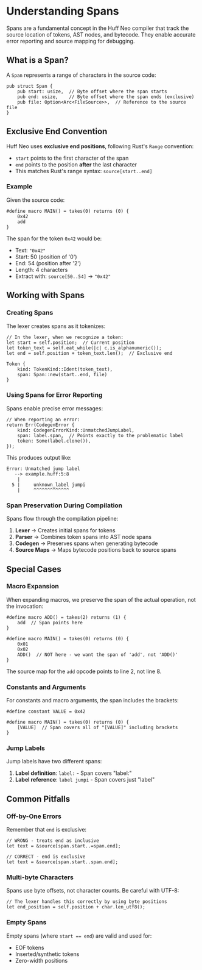 # Understanding Spans

Spans are a fundamental concept in the Huff Neo compiler that track the source location of tokens, AST nodes, and bytecode. They enable accurate error reporting and source mapping for debugging.

## What is a Span?

A `Span` represents a range of characters in the source code:

```rust,ignore
pub struct Span {
    pub start: usize,  // Byte offset where the span starts
    pub end: usize,    // Byte offset where the span ends (exclusive)
    pub file: Option<Arc<FileSource>>,  // Reference to the source file
}
```

## Exclusive End Convention

Huff Neo uses **exclusive end positions**, following Rust's `Range` convention:

- `start` points to the first character of the span
- `end` points to the position **after** the last character
- This matches Rust's range syntax: `source[start..end]`

### Example

Given the source code:
```huff
#define macro MAIN() = takes(0) returns (0) {
    0x42
    add
}
```

The span for the token `0x42` would be:
- Text: `"0x42"`
- Start: 50 (position of '0')
- End: 54 (position after '2')
- Length: 4 characters
- Extract with: `source[50..54]` → `"0x42"`

## Working with Spans

### Creating Spans

The lexer creates spans as it tokenizes:

```rust,ignore
// In the lexer, when we recognize a token:
let start = self.position;  // Current position
let token_text = self.eat_while(|c| c.is_alphanumeric());
let end = self.position + token_text.len();  // Exclusive end

Token {
    kind: TokenKind::Ident(token_text),
    span: Span::new(start..end, file)
}
```

### Using Spans for Error Reporting

Spans enable precise error messages:

```rust,ignore
// When reporting an error:
return Err(CodegenError {
    kind: CodegenErrorKind::UnmatchedJumpLabel,
    span: label.span,  // Points exactly to the problematic label
    token: Some(label.clone()),
});
```

This produces output like:
```text
Error: Unmatched jump label
   --> example.huff:5:8
    |
  5 |     unknown_label jumpi
    |     ^^^^^^^^^^^^^
```

### Span Preservation During Compilation

Spans flow through the compilation pipeline:

1. **Lexer** → Creates initial spans for tokens
2. **Parser** → Combines token spans into AST node spans
3. **Codegen** → Preserves spans when generating bytecode
4. **Source Maps** → Maps bytecode positions back to source spans

## Special Cases

### Macro Expansion

When expanding macros, we preserve the span of the actual operation, not the invocation:

```huff
#define macro ADD() = takes(2) returns (1) {
    add  // Span points here
}

#define macro MAIN() = takes(0) returns (0) {
    0x01
    0x02
    ADD()  // NOT here - we want the span of 'add', not 'ADD()'
}
```

The source map for the `add` opcode points to line 2, not line 8.

### Constants and Arguments

For constants and macro arguments, the span includes the brackets:

```huff
#define constant VALUE = 0x42

#define macro MAIN() = takes(0) returns (0) {
    [VALUE]  // Span covers all of "[VALUE]" including brackets
}
```

### Jump Labels

Jump labels have two different spans:

1. **Label definition**: `label:` - Span covers "label:"
2. **Label reference**: `label jumpi` - Span covers just "label"

## Common Pitfalls

### Off-by-One Errors

Remember that `end` is exclusive:

```rust,ignore
// WRONG - treats end as inclusive
let text = &source[span.start..=span.end];  

// CORRECT - end is exclusive
let text = &source[span.start..span.end];
```

### Multi-byte Characters

Spans use byte offsets, not character counts. Be careful with UTF-8:

```rust,ignore
// The lexer handles this correctly by using byte positions
let end_position = self.position + char.len_utf8();
```

### Empty Spans

Empty spans (where `start == end`) are valid and used for:
- EOF tokens
- Inserted/synthetic tokens
- Zero-width positions